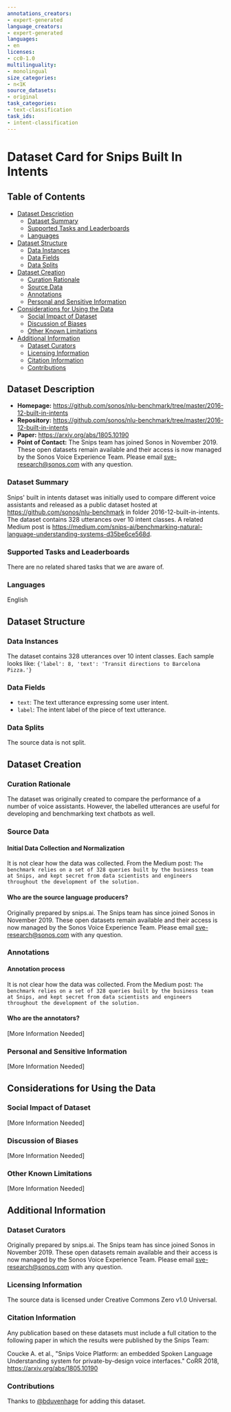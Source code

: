 ```yaml
---
annotations_creators:
- expert-generated
language_creators:
- expert-generated
languages:
- en
licenses:
- cc0-1.0
multilinguality:
- monolingual
size_categories:
- n<1K
source_datasets:
- original
task_categories:
- text-classification
task_ids:
- intent-classification
---
```


# Dataset Card for Snips Built In Intents

## Table of Contents
- [Dataset Description](#dataset-description)
  - [Dataset Summary](#dataset-summary)
  - [Supported Tasks and Leaderboards](#supported-tasks-and-leaderboards)
  - [Languages](#languages)
- [Dataset Structure](#dataset-structure)
  - [Data Instances](#data-instances)
  - [Data Fields](#data-fields)
  - [Data Splits](#data-splits)
- [Dataset Creation](#dataset-creation)
  - [Curation Rationale](#curation-rationale)
  - [Source Data](#source-data)
  - [Annotations](#annotations)
  - [Personal and Sensitive Information](#personal-and-sensitive-information)
- [Considerations for Using the Data](#considerations-for-using-the-data)
  - [Social Impact of Dataset](#social-impact-of-dataset)
  - [Discussion of Biases](#discussion-of-biases)
  - [Other Known Limitations](#other-known-limitations)
- [Additional Information](#additional-information)
  - [Dataset Curators](#dataset-curators)
  - [Licensing Information](#licensing-information)
  - [Citation Information](#citation-information)
  - [Contributions](#contributions)

## Dataset Description

- **Homepage:** https://github.com/sonos/nlu-benchmark/tree/master/2016-12-built-in-intents
- **Repository:** https://github.com/sonos/nlu-benchmark/tree/master/2016-12-built-in-intents
- **Paper:** https://arxiv.org/abs/1805.10190
- **Point of Contact:** The Snips team has joined Sonos in November 2019. These open datasets remain available and their access is now managed by the Sonos Voice Experience Team. Please email sve-research@sonos.com with any question.

### Dataset Summary

Snips' built in intents dataset was initially used to compare different voice assistants and released as a public dataset hosted at 
https://github.com/sonos/nlu-benchmark in folder 2016-12-built-in-intents. The dataset contains 328 utterances over 10 intent classes. 
A related Medium post is https://medium.com/snips-ai/benchmarking-natural-language-understanding-systems-d35be6ce568d.

### Supported Tasks and Leaderboards

There are no related shared tasks that we are aware of.

### Languages

English

## Dataset Structure

### Data Instances

The dataset contains 328 utterances over 10 intent classes. Each sample looks like:
`{'label': 8, 'text': 'Transit directions to Barcelona Pizza.'}`

### Data Fields

- `text`: The text utterance expressing some user intent.
- `label`: The intent label of the piece of text utterance.

### Data Splits

The source data is not split.

## Dataset Creation

### Curation Rationale

The dataset was originally created to compare the performance of a number of voice assistants. However, the labelled utterances are useful 
for developing and benchmarking text chatbots as well.

### Source Data

#### Initial Data Collection and Normalization

It is not clear how the data was collected. From the Medium post: `The benchmark relies on a set of 328 queries built by the business team 
at Snips, and kept secret from data scientists and engineers throughout the development of the solution.`

#### Who are the source language producers?

Originally prepared by snips.ai. The Snips team has since joined Sonos in November 2019. These open datasets remain available and their 
access is now managed by the Sonos Voice Experience Team. Please email sve-research@sonos.com with any question.

### Annotations

#### Annotation process

It is not clear how the data was collected. From the Medium post: `The benchmark relies on a set of 328 queries built by the business team 
at Snips, and kept secret from data scientists and engineers throughout the development of the solution.`

#### Who are the annotators?

[More Information Needed]

### Personal and Sensitive Information

[More Information Needed]

## Considerations for Using the Data

### Social Impact of Dataset

[More Information Needed]

### Discussion of Biases

[More Information Needed]

### Other Known Limitations

[More Information Needed]

## Additional Information

### Dataset Curators

Originally prepared by snips.ai. The Snips team has since joined Sonos in November 2019. These open datasets remain available and their 
access is now managed by the Sonos Voice Experience Team. Please email sve-research@sonos.com with any question.

### Licensing Information

The source data is licensed under Creative Commons Zero v1.0 Universal.

### Citation Information

Any publication based on these datasets must include a full citation to the following paper in which the results were published by the Snips Team:

Coucke A. et al., "Snips Voice Platform: an embedded Spoken Language Understanding system for private-by-design voice interfaces." CoRR 2018, 
https://arxiv.org/abs/1805.10190 

### Contributions

Thanks to [@bduvenhage](https://github.com/bduvenhage) for adding this dataset.